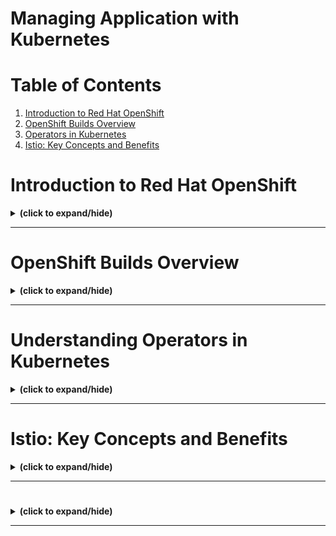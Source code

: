 # Managing Application with Kubernetes

# Table of Contents
1. [Introduction to Red Hat OpenShift](#openShift_overview)
2. [OpenShift Builds Overview](#builds)
3. [Operators in Kubernetes](#operators)
4. [Istio: Key Concepts and Benefits](#istio)


<a id="openShift_overview"></a>
# Introduction to Red Hat OpenShift
<details close>
<summary><b>(click to expand/hide)</b></summary>
<!-- MarkdownTOC -->

## Overview

OpenShift is an **enterprise-grade Kubernetes container platform** designed for hybrid cloud strategies, providing automated operations and a consistent application platform. It extends Kubernetes functionalities with additional features and services, enhancing the application lifecycle, CI/CD, monitoring, and more.

### Key Features

- **Scalable:** Can scale applications across hundreds of nodes instantly.
- **Hybrid Infrastructure:** Simplifies deployment and management in various environments.
- **Open Standards:** Uses Kubernetes and OCI containers for familiarity and portability.
- **Developer Tools:** Offers a comprehensive set of tools, multilanguage support, and integrations.
- **Automated Operations:** Streamlines processes like builds, deployments, scaling, and health management.
- **Enhanced Security:** Provides advanced controls, threat detection, and risk profiling.
- **Persistent Storage:** Supports stateful and stateless apps through enterprise storage solutions.
- **Extensive Ecosystem:** Includes additional services and integrations through partners.

### OpenShift vs. Kubernetes

- **Nature:** OpenShift is a comprehensive product, while Kubernetes is an open-source project.
- **Installation:** OpenShift has more constrained installation options compared to Kubernetes.
- **Flexibility:** Kubernetes offers more flexibility in configuration and extensions.
- **Security:** OpenShift enforces stricter security policies out-of-the-box.
- **User Experience:** OpenShift offers a more user-friendly interface and in-built functionalities.
- **CI/CD Integration:** OpenShift integrates with Jenkins, providing streamlined CI/CD processes.
- **Networking:** OpenShift includes out-of-the-box networking solutions, whereas Kubernetes relies on third-party plugins.

### OpenShift Architecture

- Based on **microservices** architecture.
- Core components include **REST APIs** and **controllers**.
- Utilizes **Docker** for container images and **Kubernetes** for orchestration.
- Enhancements for source code management, image management, application management, and user tracking.

### OpenShift Command Line Interface (CLI)

- **`oc`** is the primary CLI tool, extended to support OpenShift's unique features.
- Compatible with **Windows, Linux, and Mac**.
- Allows for direct interaction with project source, scripting operations, and managing projects during limited web console access.
- Incorporates a version of **`kubectl`** for Kubernetes compatibility.

### Conclusion

OpenShift enhances Kubernetes by offering a robust, enterprise-ready platform with comprehensive features for the complete application lifecycle. It simplifies many operational aspects, providing a user-friendly, secure, and scalable environment for deploying containerized applications in various infrastructures.

<!-- /MarkdownTOC -->
</details>

---

<a id="builds"></a>
# OpenShift Builds Overview
<details close>
<summary><b>(click to expand/hide)</b></summary>
<!-- MarkdownTOC -->

## Builds

- **Definition**: A build is a process of transforming input sources (like source code) into a new, runnable object - usually a container image.
- **BuildConfig**: A crucial component that defines the build strategy and the source of the build.

## Build Strategies

- **Source-to-Image (S2I)**:
  - Combines source code with a base image to produce a new image.
  - Avoids the need for a Dockerfile.
- **Docker**:
  - Requires a Dockerfile and related artifacts.
  - Uses the `docker build` command internally.
- **Custom**:
  - User-defined build process where you create your own builder image.
  - Used for advanced use-cases beyond the standard build strategies.

## Build Inputs

- Sources for build content can include:
  - Inline Dockerfile definitions.
  - Content from existing images.
  - Git repositories.
  - Binary or Local inputs.
  - Input secrets.
  - External artifacts.

*Note*: Multiple inputs can merge in a single build, and precedence rules apply (e.g., an inline Dockerfile overrides an external one).

## ImageStreams

- Abstracts the referencing of container images within OpenShift.
- Does not store the image data itself but references to images in registries.
- Supports tagging (e.g., latest, dev, test) and automated updates/rollbacks.
- Simplifies deployment processes by referencing an image stream tag instead of specific image URLs.

## Automating Builds with Triggers

- **Webhook triggers**:
  - Automated way to invoke new builds upon events, like code updates in a Git repository.
- **Image change triggers**:
  - Monitors for updates in the base image and triggers a new build when changes are detected.
- **Configuration change triggers**:
  - Initiates builds when there are updates in the BuildConfig itself.

## BuildConfig Specification

- Defines details about the build, including source, strategy, output, and triggers.
- The strategy section specifies the build strategy (e.g., S2I, Docker, Custom).
- The output section defines where the resultant image will be pushed.

## Source-to-Image (S2I) Process

- Designed for simplicity and maintaining reproducibility.
- Integrates source code with a builder image without the need for Dockerfiles.

## Docker Build Strategy

- Involves the use of a Dockerfile to dictate how the build process should occur.
- Four implementation methods are outlined in the video.

## Custom Build Strategy

- Offers the most flexibility but requires a custom builder image with embedded build logic.
- Suitable for complex build scenarios not covered by S2I or Docker builds.

## Continuous Integration/Continuous Deployment (CI/CD)

- Emphasizes the need for automation in the build and deployment phases.
- Facilitates consistent and rapid application updates.

## Conclusion

- Builds are foundational to working with containerized applications in OpenShift.
- Different strategies (S2I, Docker, Custom) cater to various use-cases and complexity levels.
- ImageStreams offer a level of abstraction and convenience, working in tandem with builds for a streamlined application update process.
- Automation and CI/CD integration are vital for efficient and reliable application delivery.

<!-- /MarkdownTOC -->
</details>

---

<a id="operators"></a>
# Understanding Operators in Kubernetes
<details close>
<summary><b>(click to expand/hide)</b></summary>
<!-- MarkdownTOC -->

## Introduction

This document provides an overview of Operators in Kubernetes, highlighting their purpose, relation to custom controllers and CRDs, and the various tools and models associated with them.

## Definition of an Operator

- **Operator**: A method of packaging, deploying, and managing a Kubernetes application.
  - Acts like a custom controller within the Kubernetes system to manage custom resources.
  - Automates complex tasks like application deployment, scaling, and backup/restore processes.
- **Types**:
  - **Human operators**: Manage systems manually, handle deployments, and troubleshoot issues.
  - **Software operators**: Encode human operator knowledge into software, automating manual processes.

## Operators vs. Service Brokers

- **Service Brokers**:
  - Short-lived processes, handling initial setup but not continuous operations.
  - Limited to actions at the time of installation.
- **Operators**:
  - Long-running processes, handling ongoing management tasks.
  - Continuously monitor and react to cluster state.

## Custom Resource Definitions (CRDs)

- Extend Kubernetes API with custom resources.
- Used by Operators to understand and manage new kinds of stateful applications on Kubernetes clusters.

## The Operator Pattern

- **Combination** of CRDs and custom controllers.
  - Custom controllers read CRD data and manage resources to reach the desired state described by CRDs.
- Leads to the creation of **declarative APIs** within Kubernetes.

## Operator Framework

- A toolkit providing facilities to develop, test, and maintain Operators.
  - **Operator SDK**: Simplifies Operator development by leveraging Helm, Go, and Ansible. No need to understand the complexity of Kubernetes API interactions.
  - **Operator Lifecycle Manager (OLM)**: Manages the lifecycle of Operators within a cluster.
  - **Operator Registry**: Stores Operator components and metadata, making Operators discoverable and manageable through OLM.

## OperatorHub

- A central repository providing a collection of vetted Operators for deployment on Kubernetes clusters.
- Contains various categories of Operators:
  - **Red Hat Operators**: Tested and validated by Red Hat.
  - **Certified Operators**: Provided by third-party vendors and certified by Red Hat.
  - **Community Operators**: Contributed by the Kubernetes community, with no direct support from Red Hat.
  - **Custom Operators**: Created by users to handle specific, custom tasks.

## Operator Maturity Model

- Outlines the evolution phases of Operators, from simple installation (Basic Install) to fully automated management (Auto Pilot).
- Indicates capabilities depending on the sophistication of the Operator logic.

## Examples of Operator Tasks

- Comprehensive application deployment, including associated resources like Secrets, ConfigMaps, and storage.
- Application scaling, using intelligent automation based on the specific application type.
- Routine cluster tasks automation, such as backup and restore operations.
- Deep integration into the Kubernetes API and CLI tools (`kubectl`, `oc`).

## Conclusion

- Operators extend Kubernetes' capabilities, allowing for more sophisticated application management through automated, software-defined operations.
- The ecosystem (Operator Framework, OperatorHub) supports the entire lifecycle of Operator development and management.
- Operators signify a maturity in cluster management, moving from manual interventions to an automated "as-a-service" experience.

<!-- /MarkdownTOC -->
</details>

---

<a id="istio"></a>
# Istio: Key Concepts and Benefits
<details close>
<summary><b>(click to expand/hide)</b></summary>
<!-- MarkdownTOC -->

## Introduction

This summary provides insights into Istio, a prominent service mesh used in microservices architectures, especially in Kubernetes environments. It discusses the fundamental concepts, advantages, and challenges associated with using Istio in microservices.

## What is a Service Mesh?

- **Service Mesh**: A dedicated infrastructure layer aimed at making service-to-service communications secure, fast, and reliable.
    - Handles traffic management, security, and observability within a microservices architecture.

## Core Concepts of Istio

Istio, a platform-independent service mesh, introduces several crucial functionalities:

1. **Connection**: Manages traffic between services intelligently, aiding in deployment strategies like canary deployments and A/B testing.
2. **Security**: Offers vital security measures, including authentication, authorization, and encryption of communication between services.
3. **Enforcement**: Allows policy implementation and enforcement across the network, ensuring consistent regulations and standards.
4. **Observability**: Grants extensive insights into traffic patterns and system performance, assisting in troubleshooting and optimization efforts.

## Istio and Microservices: Benefits and Challenges

- **Microservices Architecture**: Comprises loosely coupled, independently deployable components or services.
- **Benefits**:
    - Simplified updates and maintenance.
    - Diverse technology stacks for different services.
    - Independent scaling.
- **Challenges**:
    - Ensuring secure communication, particularly traffic encryption.
    - Implementing advanced deployment techniques like canary releases.
    - Avoiding cascading failures through strategies like circuit breaking.

### How Istio Works

- **Control Plane**: Interprets the desired state, views the services, and dynamically programs the proxies in real-time.
- **Data Plane**: Comprises the network of "Envoy" proxies that manage traffic between services based on configurations from the control plane.

## Advanced Traffic Management with Istio

- **Traffic Shifting**: Gradual migration of traffic from one service version to another, facilitating smooth updates and rollbacks.
- **Request Routing**: Enables A/B testing by directing specific portions of traffic to different service versions.

## Security Enhancements

- **Communication Encryption**: Shields against man-in-the-middle attacks.
- **Access Control Policies**: Ensures services interact only as per the policy, preventing unauthorized access and breaches.

## Monitoring and Observability

- Istio offers comprehensive metrics covering:
    - **Latency**: Monitors delays in data processing.
    - **Traffic**: Observes the number of requests, aiding in load assessment.
    - **Errors**: Tracks failed requests or issues in communication.
    - **Saturation**: Measures system capacity to handle incoming requests.

## Conclusion

Istio significantly simplifies the complexities of running a microservices architecture by providing robust tools for connection handling, security, policy enforcement, and observability. Its integration into microservices infrastructures, especially in Kubernetes, helps enhance service communication, security, and monitoring capabilities.

<!-- /MarkdownTOC -->
</details>

---


<a id="binary"></a>
# 
<details close>
<summary><b>(click to expand/hide)</b></summary>
<!-- MarkdownTOC -->



<!-- /MarkdownTOC -->
</details>

---
